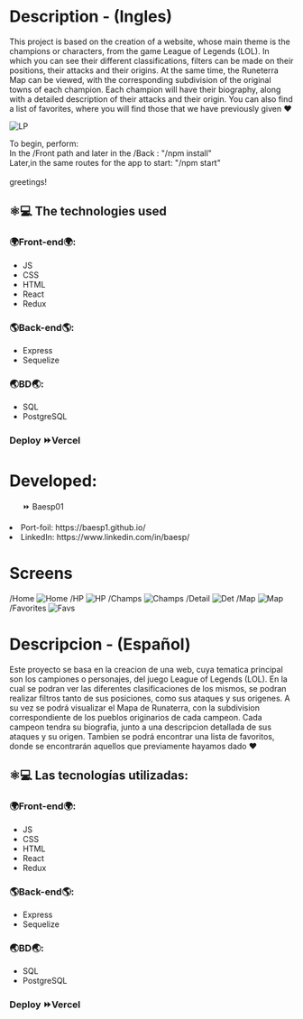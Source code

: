 # Description - (Ingles)
This project is based on the creation of a website, whose main theme is the champions or characters, from the game League of Legends (LOL).
In which you can see their different classifications, filters can be made on their positions, their attacks and their origins.
At the same time, the Runeterra Map can be viewed, with the corresponding subdivision of the original towns of each champion.
Each champion will have their biography, along with a detailed description of their attacks and their origin.
You can also find a list of favorites, where you will find those that we have previously given ♥


![LP](https://github.com/BaEsp1/LOLChamps/blob/main/Screenshots/LP.png)

To begin, perform: <br/>
In the /Front path and later in the /Back : "/npm install"<br/>
Later,in the same routes for the app to start: "/npm start"<br/>
<br/>
greetings!


## ⚛️💻​ ​The technologies used

### 🌍Front-end🌍: 
  <ul><li>JS</li>    
  <li>​CSS</li>       
  <li>​HTML</li>
  <li>​React</li>
  <li>​Redux</li></ul>
  
### 🌎​​Back-end​🌎:
  <ul><li>​Express</li>
    <li>​Sequelize</li></ul>

### 🌏BD🌏:
  <ul><li>SQL</li>
  <li>PostgreSQL</li>
  </ul>

### Deploy ⏩Vercel

# Developed:
<ul> ⏩ Baesp01 </ul>
<li>Port-foil: https://baesp1.github.io/ </li>
<li>LinkedIn: https://www.linkedin.com/in/baesp/ </li>

# Screens 
/Home
![Home](https://github.com/BaEsp1/LOLChamps/blob/main/Screenshots/Home.png)
/HP
![HP](https://github.com/BaEsp1/LOLChamps/blob/main/Screenshots/HP.png)
/Champs
![Champs](https://github.com/BaEsp1/LOLChamps/blob/main/Screenshots/Champs.png)
/Detail
![Det](https://github.com/BaEsp1/LOLChamps/blob/main/Screenshots/Detail.png)
/Map
![Map](https://github.com/BaEsp1/LOLChamps/blob/main/Screenshots/Map.png)
/Favorites
![Favs](https://github.com/BaEsp1/LOLChamps/blob/main/Screenshots/Favs.png)


# Descripcion - (Español)
Este proyecto se basa en la creacion de una web, cuya tematica principal son los campiones o personajes, del juego League of Legends (LOL). 
En la cual se podran ver las diferentes clasificaciones de los mismos, se podran realizar filtros tanto de sus posiciones, como sus ataques y sus origenes.
A su vez se podrá visualizar el Mapa de Runaterra, con la subdivision correspondiente de los pueblos originarios de cada campeon.
Cada campeon tendra su biografia, junto a una descripcion detallada de sus ataques y su origen.
Tambien se podrá encontrar una lista de favoritos, donde se encontrarán aquellos que previamente hayamos dado ♥

## ⚛️💻 Las tecnologías utilizadas:

### 🌍Front-end🌍:
  <ul><li>JS</li>  
  <li>​CSS</li>
  <li>​HTML</li>
  <li>​React</li>
  <li>​Redux</li></ul>
  
### 🌎​​Back-end​🌎:
  <ul><li>​Express</li>
    <li>​Sequelize</li></ul>

### 🌏BD🌏:
  <ul><li>SQL</li>
  <li>PostgreSQL</li>
  </ul>

### Deploy ⏩Vercel
